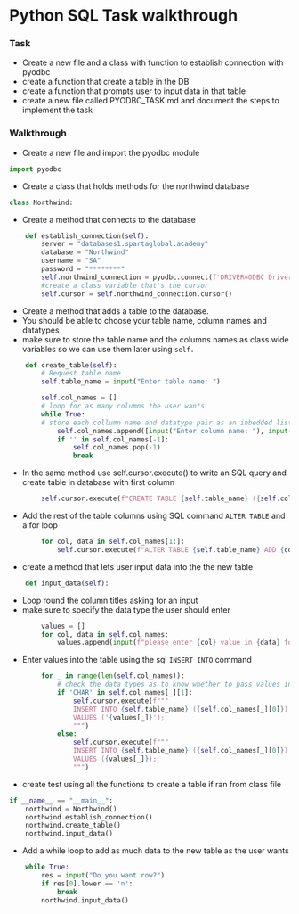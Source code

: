 # Python SQL Task walkthrough
### Task
- Create a new file and a class with function to establish connection with pyodbc
- create a function that create a table in the DB
- create a function that prompts user to input data in that table
- create a new file called PYODBC_TASK.md and document the steps to implement the task

### Walkthrough
- Create a new file and import the pyodbc module
```python
import pyodbc
```
- Create a class that holds methods for the northwind database
```python
class Northwind:
```
- Create a method that connects to the database
```python   
    def establish_connection(self):
        server = "databases1.spartaglobal.academy"
        database = "Northwind"
        username = "SA"
        password = "********"
        self.northwind_connection = pyodbc.connect(f'DRIVER=ODBC Driver 17 for SQL Server;SERVER={server};DATABASE={database};UID={username};PWD={password}')
        #create a class variable that's the cursor
        self.cursor = self.northwind_connection.cursor()
```
- Create a method that adds a table to the database.
- You should be able to choose your table name, column names and datatypes
- make sure to store the table name and the columns names as class wide variables so we can use them later using `self.`
```python    
    def create_table(self):
        # Request table name
        self.table_name = input("Enter table name: ")

        self.col_names = []
        # loop for as many columns the user wants
        while True:
        # store each collumn name and datatype pair as an inbedded list in the col_names list
            self.col_names.append([input("Enter column name: "), input("Enter column datatype and constraint (e.g VARCHAR(255): ")])
            if '' in self.col_names[-1]:
                self.col_names.pop(-1)
                break
```
- In the same method use self.cursor.execute() to write an SQL query and create table in database with first column
```python
        self.cursor.execute(f"CREATE TABLE {self.table_name} ({self.col_names[0][0]} {self.col_names[0][1]});")
```
- Add the rest of the table columns using SQL command `ALTER TABLE` and a for loop
```python
        for col, data in self.col_names[1:]:
            self.cursor.execute(f"ALTER TABLE {self.table_name} ADD {col} {data};)")
```
- create a method that lets user input data into the the new table
```python   
    def input_data(self):
```
- Loop round the column titles asking for an input
- make sure to specify the data type the user should enter
```python
        values = []
        for col, data in self.col_names:
            values.append(input(f"please enter {col} value in {data} form: "))
```
- Enter values into the table using the sql `INSERT INTO` command
```python        
        for _ in range(len(self.col_names)):
            # check the data types as to know whether to pass values in quotes or not
            if 'CHAR' in self.col_names[_][1]:
                self.cursor.execute(f"""
                INSERT INTO {self.table_name} ({self.col_names[_][0]})
                VALUES ('{values[_]}');
                """)
            else:
                self.cursor.execute(f"""
                INSERT INTO {self.table_name} ({self.col_names[_][0]})
                VALUES ({values[_]});
                """)
```
- create test using all the functions to create a table if ran from class file
```python
if __name__ == "__main__":
    northwind = Northwind()
    northwind.establish_connection()
    northwind.create_table()
    northwind.input_data()
```
- Add a while loop to add as much data to the new table as the user wants
```python
    while True:
        res = input("Do you want row?")
        if res[0].lower == 'n':
            break
        northwind.input_data()
```